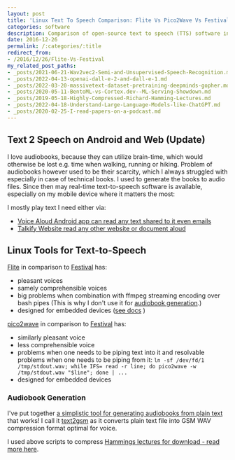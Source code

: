 ```yaml
---
layout: post
title: 'Linux Text To Speech Comparison: Flite Vs Pico2Wave Vs Festival'
categories: software
description: Comparison of open-source text to speech (TTS) software in terms of pleasantness, comprehensibility, and modularity.
date: 2016-12-26
permalink: /:categories/:title
redirect_from:
- /2016/12/26/Flite-Vs-Festival
my_related_post_paths:
- _posts/2021-06-21-Wav2vec2-Semi-and-Unsupervised-Speech-Recognition.md
- _posts/2022-04-13-openai-dall-e-2-and-dall-e-1.md
- _posts/2022-03-20-massivetext-dataset-pretraining-deepminds-gopher.md
- _posts/2020-05-11-BentoML-vs-Cortex.dev--ML-Serving-Showdown.md
- _posts/2019-05-18-Highly-Compressed-Richard-Hamming-Lectures.md
- _posts/2022-04-18-Understand-Large-Language-Models-like-ChatGPT.md
- _posts/2020-02-25-I-read-papers-on-a-podcast.md
---
```






## Text 2 Speech on Android and Web (Update)

I love audiobooks, because they can utilize brain-time, which would otherwise be lost e.g. time when walking, running or hiking.
Problem of audiobooks however used to be their scarcity, which I always struggled with especially in case of technical books.
I used to generate the books to audio files.
Since then may real-time text-to-speech software is available, especially on my mobile device where it matters the most:

I mostly play text I need either via:
- [Voice Aloud Android app can read any text shared to it even emails](https://play.google.com/store/apps/details?id=com.hyperionics.avar&hl=en&gl=US)
- [Talkify Website read any other website or document aloud](https://talkify.net/web-reader-read-any-website-aloud)


## Linux Tools for Text-to-Speech

[Flite](http://www.festvox.org/flite/) in comparison to [Festival](http://www.festvox.org/festival/) has:

- pleasant voices
- samely comprehensible voices
- big problems when combination with ffmpeg streaming encoding over bash pipes (This is why I don't use it for [audiobook generation](#audio-book-generation).)
- designed for embedded devices ([see docs](http://www.festvox.org/flite/) )

[pico2wave](http://manpages.ubuntu.com/manpages/xenial/man1/pico2wave.1.html) in comparison to [Festival](http://www.festvox.org/festival/) has:

- similarly pleasant voice
- less comprehensible voice
- problems when one needs to be piping text into it and resolvable problems when one needs to be piping from it:
```ln -sf /dev/fd/1 /tmp/stdout.wav; while IFS= read -r line; do pico2wave -w /tmp/stdout.wav "$line"; done | ...```
- designed for embedded devices
 

### Audiobook Generation
I've put together [a simplistic tool for generating audiobooks from plain text](https://github.com/vackosar/text2gsm) that works!
I call it [text2gsm](https://github.com/vackosar/text2gsm) as it converts plain text file into GSM WAV compression format optimal for voice.

I used above scripts to compress [Hammings lectures for download - read more here](/software/Highly-Compressed-Richard-Hamming-Lectures).

